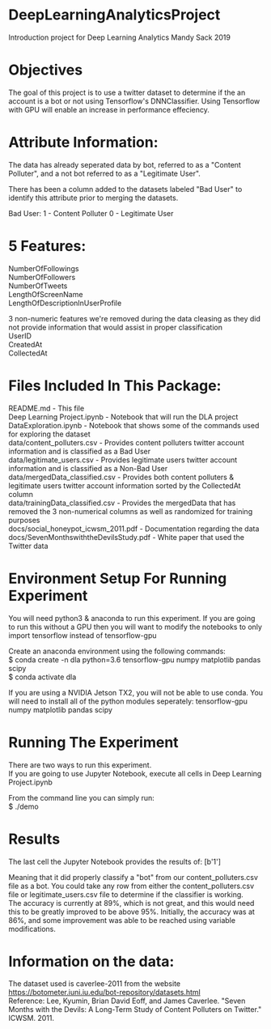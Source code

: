 # DeepLearningAnalyticsProject
Introduction project for Deep Learning Analytics
Mandy Sack 2019

# Objectives
The goal of this project is to use a twitter dataset to determine if the an account is a bot or not using Tensorflow's DNNClassifier. Using Tensorflow with GPU will enable an increase in performance effeciency. 

# Attribute Information:
The data has already seperated data by bot, referred to as a "Content Polluter", and a not bot referred to as a "Legitimate User".

There has been a column added to the datasets labeled "Bad User" to identify this attribute prior to merging the datasets.

Bad User:
1 - Content Polluter
0 - Legitimate User

# 5 Features:
NumberOfFollowings <br>
NumberOfFollowers <br>
NumberOfTweets <br>
LengthOfScreenName <br>
LengthOfDescriptionInUserProfile <br>

3 non-numeric features we're removed during the data cleasing as they did not provide information that would assist in proper classification <br>
UserID <br>
CreatedAt <br>
CollectedAt <br>


# Files Included In This Package:
README.md - This file <br>
Deep Learning Project.ipynb - Notebook that will run the DLA project <br>
DataExploration.ipynb - Notebook that shows some of the commands used for exploring the dataset <br>
data/content_polluters.csv - Provides content polluters twitter account information and is classified as a Bad User  <br>
data/legitimate_users.csv - Provides legitimate users twitter account information and is classified as a Non-Bad User <br>
data/mergedData_classified.csv - Provides both content polluters & legitimate users twitter account information sorted by the CollectedAt column  <br>
data/trainingData_classified.csv - Provides the mergedData that has removed the 3 non-numerical columns as well as randomized for training purposes <br>
docs/social_honeypot_icwsm_2011.pdf - Documentation regarding the data <br>
docs/SevenMonthswiththeDevilsStudy.pdf - White paper that used the Twitter data <br>

# Environment Setup For Running Experiment

You will need python3 & anaconda to run this experiment. If you are going to run this without a GPU then you will want to modify the notebooks to only import tensorflow instead of tensorflow-gpu <br>

Create an anaconda environment using the following commands: <br>
$ conda create -n dla python=3.6 tensorflow-gpu numpy matplotlib pandas scipy  <br>
$ conda activate dla <br>

If you are using a NVIDIA Jetson TX2, you will not be able to use conda. You will need to install all of the python modules seperately:
tensorflow-gpu numpy matplotlib pandas scipy

# Running The Experiment

There are two ways to run this experiment. <br>
If you are going to use Jupyter Notebook, execute all cells in Deep Learning Project.ipynb

From the command line you can simply run: <br>
$ ./demo

# Results
The last cell the Jupyter Notebook provides the results of: 
[b'1']

Meaning that it did properly classify a "bot" from our content_polluters.csv file as a bot. You could take any row from either the content_polluters.csv file or legitimate_users.csv file to determine if the classifier is working.
<br>
The accuracy is currently at 89%, which is not great, and this would need this to be greatly improved to be above 95%. 
Initially, the accuracy was at 86%, and some improvement was able to be reached using variable modifications.

# Information on the data:
The dataset used is caverlee-2011 from the website https://botometer.iuni.iu.edu/bot-repository/datasets.html <br>
Reference: Lee, Kyumin, Brian David Eoff, and James Caverlee. "Seven Months with the Devils: A Long-Term Study of Content Polluters on Twitter." ICWSM. 2011.


